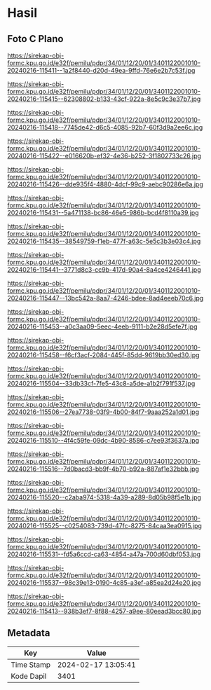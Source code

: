# Hasil

## Foto C Plano

https://sirekap-obj-formc.kpu.go.id/e32f/pemilu/pdpr/34/01/12/20/01/3401122001010-20240216-115411--1a2f8440-d20d-49ea-9ffd-76e6e2b7c53f.jpg

https://sirekap-obj-formc.kpu.go.id/e32f/pemilu/pdpr/34/01/12/20/01/3401122001010-20240216-115415--62308802-b133-43cf-922a-8e5c9c3e37b7.jpg

https://sirekap-obj-formc.kpu.go.id/e32f/pemilu/pdpr/34/01/12/20/01/3401122001010-20240216-115418--7745de42-d6c5-4085-92b7-60f3d9a2ee6c.jpg

https://sirekap-obj-formc.kpu.go.id/e32f/pemilu/pdpr/34/01/12/20/01/3401122001010-20240216-115422--e016620b-ef32-4e36-b252-3f1802733c26.jpg

https://sirekap-obj-formc.kpu.go.id/e32f/pemilu/pdpr/34/01/12/20/01/3401122001010-20240216-115426--dde935f4-4880-4dcf-99c9-aebc90286e6a.jpg

https://sirekap-obj-formc.kpu.go.id/e32f/pemilu/pdpr/34/01/12/20/01/3401122001010-20240216-115431--5a471138-bc86-46e5-986b-bcd4f8110a39.jpg

https://sirekap-obj-formc.kpu.go.id/e32f/pemilu/pdpr/34/01/12/20/01/3401122001010-20240216-115435--38549759-f1eb-477f-a63c-5e5c3b3e03c4.jpg

https://sirekap-obj-formc.kpu.go.id/e32f/pemilu/pdpr/34/01/12/20/01/3401122001010-20240216-115441--3771d8c3-cc9b-417d-90a4-8a4ce4246441.jpg

https://sirekap-obj-formc.kpu.go.id/e32f/pemilu/pdpr/34/01/12/20/01/3401122001010-20240216-115447--13bc542a-8aa7-4246-bdee-8ad4eeeb70c6.jpg

https://sirekap-obj-formc.kpu.go.id/e32f/pemilu/pdpr/34/01/12/20/01/3401122001010-20240216-115453--a0c3aa09-5eec-4eeb-9111-b2e28d5efe7f.jpg

https://sirekap-obj-formc.kpu.go.id/e32f/pemilu/pdpr/34/01/12/20/01/3401122001010-20240216-115458--f6cf3acf-2084-445f-85dd-9619bb30ed30.jpg

https://sirekap-obj-formc.kpu.go.id/e32f/pemilu/pdpr/34/01/12/20/01/3401122001010-20240216-115504--33db33cf-7fe5-43c8-a5de-a1b2f791f537.jpg

https://sirekap-obj-formc.kpu.go.id/e32f/pemilu/pdpr/34/01/12/20/01/3401122001010-20240216-115506--27ea7738-03f9-4b00-84f7-9aaa252a1d01.jpg

https://sirekap-obj-formc.kpu.go.id/e32f/pemilu/pdpr/34/01/12/20/01/3401122001010-20240216-115510--4f4c59fe-09dc-4b90-8586-c7ee93f3637a.jpg

https://sirekap-obj-formc.kpu.go.id/e32f/pemilu/pdpr/34/01/12/20/01/3401122001010-20240216-115516--7d0bacd3-bb9f-4b70-b92a-887af1e32bbb.jpg

https://sirekap-obj-formc.kpu.go.id/e32f/pemilu/pdpr/34/01/12/20/01/3401122001010-20240216-115520--c2aba974-5318-4a39-a289-8d05b98f5e1b.jpg

https://sirekap-obj-formc.kpu.go.id/e32f/pemilu/pdpr/34/01/12/20/01/3401122001010-20240216-115525--c0254083-739d-47fc-8275-84caa3ea0915.jpg

https://sirekap-obj-formc.kpu.go.id/e32f/pemilu/pdpr/34/01/12/20/01/3401122001010-20240216-115531--fd5a6ccd-ca63-4854-a47a-700d60dbf053.jpg

https://sirekap-obj-formc.kpu.go.id/e32f/pemilu/pdpr/34/01/12/20/01/3401122001010-20240216-115537--98c39e13-0190-4c85-a3ef-a85ea2d24e20.jpg

https://sirekap-obj-formc.kpu.go.id/e32f/pemilu/pdpr/34/01/12/20/01/3401122001010-20240216-115413--938b3ef7-8f88-4257-a9ee-80eead3bcc80.jpg


## Metadata

| Key        | Value               |
| ---------- | ------------------- |
| Time Stamp | 2024-02-17 13:05:41 |
| Kode Dapil | 3401                |



